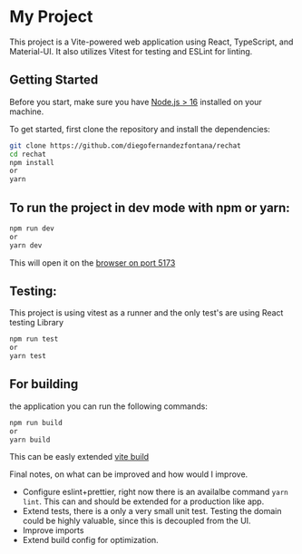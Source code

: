 # My Project

This project is a Vite-powered web application using React, TypeScript, and Material-UI. It also utilizes Vitest for testing and ESLint for linting.

## Getting Started

Before you start, make sure you have [Node.js > 16](https://nodejs.org/) installed on your machine.

To get started, first clone the repository and install the dependencies:

```bash
git clone https://github.com/diegofernandezfontana/rechat
cd rechat
npm install
or
yarn
```

## To run the project in dev mode with npm or yarn:

```bash
npm run dev
or
yarn dev
```

This will open it on the [browser on port 5173](http://localhost:5173/)

## Testing:

This project is using vitest as a runner and the only test's are using React testing Library

```bash
npm run test
or
yarn test
```

## For building

the application you can run the following commands:

```bash
npm run build
or
yarn build
```

This can be easly extended [vite build](https://vitejs.dev/guide/build.html)

Final notes, on what can be improved and how would I improve.

- Configure eslint+prettier, right now there is an availalbe command `yarn lint`. This can and should be extended for a production like app.
- Extend tests, there is a only a very small unit test. Testing the domain could be highly valuable, since this is decoupled from the UI.
- Improve imports
- Extend build config for optimization.
